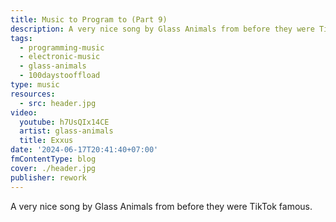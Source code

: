```yaml
---
title: Music to Program to (Part 9)
description: A very nice song by Glass Animals from before they were TikTok famous.
tags:
  - programming-music
  - electronic-music
  - glass-animals
  - 100daystooffload
type: music
resources:
  - src: header.jpg
video:
  youtube: h7UsQIx14CE
  artist: glass-animals
  title: Exxus
date: '2024-06-17T20:41:40+07:00'
fmContentType: blog
cover: ./header.jpg
publisher: rework
---
```


A very nice song by Glass Animals from before they were TikTok famous.
